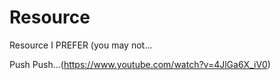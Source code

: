 # Resource
Resource  I PREFER (you may not...

Push Push...(https://www.youtube.com/watch?v=4JlGa6X_iV0)

